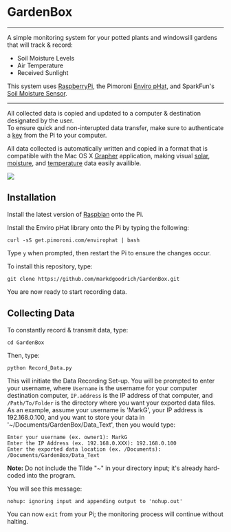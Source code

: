 # GardenBox 
-------------

A simple monitoring system for your potted plants and windowsill gardens that will track & record: 

* Soil Moisture Levels
* Air Temperature
* Received Sunlight


This system uses [RaspberryPi](https://www.raspberrypi.org/), the Pimoroni [Enviro pHat](https://learn.pimoroni.com/tutorial/sandyj/getting-started-with-enviro-phat), and SparkFun's [Soil Moisture Sensor](https://learn.sparkfun.com/tutorials/soil-moisture-sensor-hookup-guide).

----------------------
All collected data is copied and updated to a computer & destination designated by the user.  
To ensure quick and non-interupted data transfer, make sure to authenticate a [key](http://support.modwest.com/content/20/90/en/how-do-i-get-ssh-to-authenticate-me-via-publicprivate-keypairs-instead-of-by-password.html) from the Pi to your computer.


All data collected is automatically written and copied in a format that is compatible with the Mac OS X [Grapher](https://en.wikipedia.org/wiki/Grapher) application, making visual [solar](https://cloud.githubusercontent.com/assets/24979274/22472192/80b9fe48-e79a-11e6-984f-67acee63cab2.jpg), [moisture](https://cloud.githubusercontent.com/assets/24979274/22472191/80a2ccf0-e79a-11e6-8a2e-6bdc65199a35.jpg), and [temperature](https://cloud.githubusercontent.com/assets/24979274/22472193/80ba1a7c-e79a-11e6-82f3-2b2cc2285512.jpg) data easily availible.

<p align="left"> 
  <img src="https://cloud.githubusercontent.com/assets/24979274/22262470/9b3d7c54-e236-11e6-800c-9a5fee420b1d.png"> 
</p>


Installation
------------
Install the latest version of [Raspbian](https://www.raspberrypi.org/downloads/raspbian/) onto the Pi.

Install the Enviro pHat library onto the Pi by typing the following:
```
curl -sS get.pimoroni.com/envirophat | bash
``` 
Type `y` when prompted, then restart the Pi to ensure the changes occur.


To install this repository, type:
```
git clone https://github.com/markdgoodrich/GardenBox.git
```

You are now ready to start recording data.



Collecting Data
---------------
To constantly record & transmit data, type:
```
cd GardenBox
```
Then, type:
```
python Record_Data.py
```
This will initiate the Data Recording Set-up.  You will be prompted to enter your username, where `Username` is the username for your computer destination computer, `IP.address` is the IP address of that computer, and `/Path/To/Folder` is the directory where you want your exported data files. 
As an example, assume your username is 'MarkG', your IP address is 192.168.0.100, and you want to store your data in '~/Documents/GardenBox/Data_Text', then you would type:
```
Enter your username (ex. owner1): MarkG
Enter the IP Address (ex. 192.168.0.XXX): 192.168.0.100
Enter the exported data location (ex. /Documents): /Documents/GardenBox/Data_Text
```
**Note:** Do not include the Tilde "~" in your directory input; it's already hard-coded into the program.

You will see this message:
```
nohup: ignoring input and appending output to 'nohup.out'
```
You can now `exit` from your Pi; the monitoring process will continue without halting.
